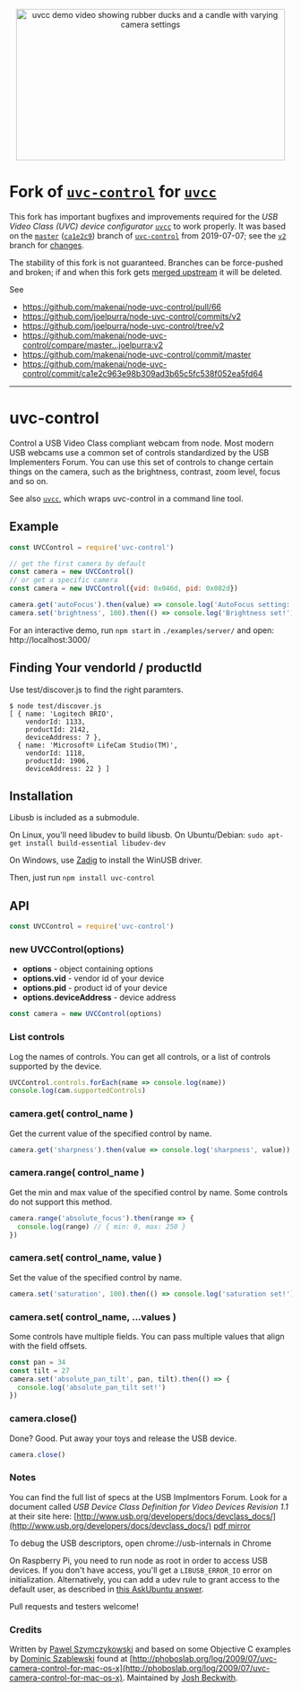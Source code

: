<p align="center">
  <a href="https://joelpurra.com/projects/uvcc/"><img src="https://files.joelpurra.com/projects/uvcc/demo/2020-09-02/uvcc-demo.2020-09-02.gif" alt="uvcc demo video showing rubber ducks and a candle with varying camera settings" width="480" height="270" border="0" /></a>
</p>

# Fork of [`uvc-control`](https://github.com/makenai/node-uvc-control) for [`uvcc`](https://joelpurra.com/projects/uvcc/)

This fork has important bugfixes and improvements required for the _USB Video Class (UVC) device configurator_ [`uvcc`](https://joelpurra.com/projects/uvcc/) to work properly. It was based on the [`master`](https://github.com/makenai/node-uvc-control/commit/master) ([`ca1e2c9`](https://github.com/makenai/node-uvc-control/commit/ca1e2c963e98b309ad3b65c5fc538f052ea5fd64)) branch of [`uvc-control`](https://github.com/makenai/node-uvc-control) from 2019-07-07; see the [`v2`](https://github.com/joelpurra/node-uvc-control/commits/v2) branch for [changes](https://github.com/makenai/node-uvc-control/compare/master...joelpurra:v2).

The stability of this fork is not guaranteed. Branches can be force-pushed and broken; if and when this fork gets [merged upstream](https://github.com/makenai/node-uvc-control/pull/66) it will be deleted.

See

- https://github.com/makenai/node-uvc-control/pull/66
- https://github.com/joelpurra/node-uvc-control/commits/v2
- https://github.com/joelpurra/node-uvc-control/tree/v2
- https://github.com/makenai/node-uvc-control/compare/master...joelpurra:v2
- https://github.com/makenai/node-uvc-control/commit/master
- https://github.com/makenai/node-uvc-control/commit/ca1e2c963e98b309ad3b65c5fc538f052ea5fd64

---

# uvc-control

Control a USB Video Class compliant webcam from node. Most modern USB webcams use a common set of controls standardized by the USB Implementers Forum. You can use this set of controls to change certain things on the camera, such as the brightness, contrast, zoom level, focus and so on.

See also [`uvcc`](https://github.com/joelpurra/uvcc), which wraps uvc-control in a command line tool.

## Example

```javascript
const UVCControl = require('uvc-control')

// get the first camera by default
const camera = new UVCControl()
// or get a specific camera
const camera = new UVCControl({vid: 0x046d, pid: 0x082d})

camera.get('autoFocus').then(value) => console.log('AutoFocus setting:', value))
camera.set('brightness', 100).then(() => console.log('Brightness set!'))
```

For an interactive demo, run `npm start` in `./examples/server/` and open: http://localhost:3000/

## Finding Your vendorId / productId

Use test/discover.js to find the right paramters.

```
$ node test/discover.js
[ { name: 'Logitech BRIO',
    vendorId: 1133,
    productId: 2142,
    deviceAddress: 7 },
  { name: 'Microsoft® LifeCam Studio(TM)',
    vendorId: 1118,
    productId: 1906,
    deviceAddress: 22 } ]
```

## Installation

Libusb is included as a submodule.

On Linux, you'll need libudev to build libusb. On Ubuntu/Debian: `sudo apt-get install build-essential libudev-dev`

On Windows, use [Zadig](https://sourceforge.net/projects/libwdi/files/zadig/) to install the WinUSB driver.

Then, just run `npm install uvc-control`


## API

```javascript
const UVCControl = require('uvc-control')
```

### new UVCControl(options)

* **options** - object containing options
* **options.vid** - vendor id of your device
* **options.pid** - product id of your device
* **options.deviceAddress** - device address

```javaScript
const camera = new UVCControl(options)
```

### List controls

Log the names of controls. You can get all controls, or a list of controls supported by the device.

```javascript
UVCControl.controls.forEach(name => console.log(name))
console.log(cam.supportedControls)
```

### camera.get( control_name )

Get the current value of the specified control by name.

```javascript
camera.get('sharpness').then(value => console.log('sharpness', value))
```

### camera.range( control_name )

Get the min and max value of the specified control by name. Some controls do not support this method.

```javascript
camera.range('absolute_focus').then(range => {
  console.log(range) // { min: 0, max: 250 }
})
```

### camera.set( control_name, value )

Set the value of the specified control by name.

```javascript
camera.set('saturation', 100).then(() => console.log('saturation set!'))
```

### camera.set( control_name, ...values )

Some controls have multiple fields. You can pass multiple values that align with the field offsets.

```javascript
const pan = 34
const tilt = 27
camera.set('absolute_pan_tilt', pan, tilt).then(() => {
  console.log('absolute_pan_tilt set!')
})
```

### camera.close()

Done? Good. Put away your toys and release the USB device.

```javascript
camera.close()
```

### Notes

You can find the full list of specs at the USB Implmentors Forum. Look for a document called *USB Device Class Definition for Video Devices Revision 1.1* at their site here: [http://www.usb.org/developers/docs/devclass_docs/](http://www.usb.org/developers/docs/devclass_docs/) [pdf mirror](http://www.cajunbot.com/wiki/images/8/85/USB_Video_Class_1.1.pdf)

To debug the USB descriptors, open chrome://usb-internals in Chrome

On Raspberry Pi, you need to run node as root in order to access USB devices. If you don't have access, you'll get a `LIBUSB_ERROR_IO` error on initialization. Alternatively, you can add a udev rule to grant access to the default user, as described in [this AskUbuntu answer](https://askubuntu.com/questions/978552/how-do-i-make-libusb-work-as-non-root).

Pull requests and testers welcome!

### Credits

Written by [Pawel Szymczykowski](http://twitter.com/makenai) and based on some Objective C examples by [Dominic Szablewski](https://twitter.com/phoboslab) found at [http://phoboslab.org/log/2009/07/uvc-camera-control-for-mac-os-x](http://phoboslab.org/log/2009/07/uvc-camera-control-for-mac-os-x). Maintained by [Josh Beckwith](https://github.com/positlabs).
